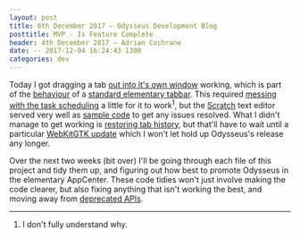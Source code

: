```yaml
---
layout: post
title: 6th December 2017 — Odysseus Development Blog
posttitle: MVP - Is Feature Complete
header: 4th December 2017 — Adrian Cochrane
date: -- 2017-12-04 16:24:43 1300
categories: dev
---
```


Today I got dragging a tab [out into it's own window](http://www.google.com/googlebooks/chrome/small_18.html) working, which is part of the [behaviour](https://github.com/elementary/granite/blob/master/lib/Widgets/DynamicNotebook.vala) of a [standard elementary tabbar](https://valadoc.org/granite/Granite.Widgets.DynamicNotebook.html). This required [messing with the task scheduling](https://valadoc.org/glib-2.0/GLib.Idle.add.html) a little for it to work<sup title="I don't fully understand why">1</sup>, but the [Scratch](https://github.com/elementary/scratch/blob/master/src/Widgets/DocumentView.vala#L246) text editor served very well as [sample code](https://elementary.io/open-source) to get any issues resolved. What I didn't manage to get working is [restoring tab history](https://alcinnz.github.io/Odysseus-support/guides/why-do-tabs-lose-history.html), but that'll have to wait until a particular [WebKitGTK update](https://bugs.webkit.org/show_bug.cgi?id=26517) which I won't let hold up Odysseus's release any longer. 

Over the next two weeks (bit over) I'll be going through each file of this project and tidy them up, and figuring out how best to promote Odysseus in the elementary AppCenter. These code tidies won't just involve making the code clearer, but also fixing anything that isn't working the best, and moving away from [deprecated APIs](https://valadoc.org/granite/Granite.Widgets.AppMenu.html). 

---

1. I don't fully understand why.
